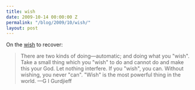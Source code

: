 ```yaml
---
title: wish
date: 2009-10-14 00:00:00 Z
permalink: "/blog/2009/10/wish/"
layout: post
---
```


On the [wish](/darkness-conjecture/proposals/health-proposal) to recover:


> There are two kinds of doing—automatic; and doing what you "wish". Take a small thing which you "wish" to do and cannot do and make this your God. Let nothing interfere. If you "wish", you can. Without wishing, you never "can". "Wish" is the most powerful thing in the world.
—G I Gurdjieff

